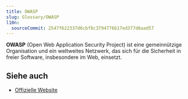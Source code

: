 ```yaml
---
title: OWASP
slug: Glossary/OWASP
l10n:
  sourceCommit: 2547f622337d6cbf8c3794776b17ed377d6aad57
---
```


**OWASP** (Open Web Application Security Project) ist eine gemeinnützige Organisation und ein weltweites Netzwerk, das sich für die Sicherheit in freier Software, insbesondere im Web, einsetzt.

## Siehe auch

- [Offizielle Website](https://owasp.org/)
